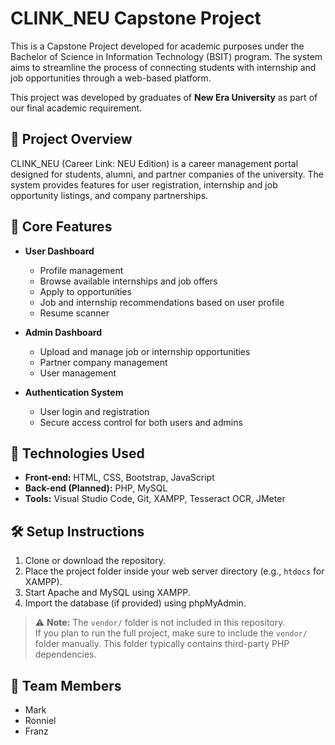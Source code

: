 # CLINK_NEU Capstone Project

This is a Capstone Project developed for academic purposes under the Bachelor of Science in Information Technology (BSIT) program. The system aims to streamline the process of connecting students with internship and job opportunities through a web-based platform.

This project was developed by graduates of **New Era University** as part of our final academic requirement.

## 🚀 Project Overview

CLINK_NEU (Career Link: NEU Edition) is a career management portal designed for students, alumni, and partner companies of the university. The system provides features for user registration, internship and job opportunity listings, and company partnerships.

## 🎯 Core Features

- **User Dashboard**
  - Profile management  
  - Browse available internships and job offers  
  - Apply to opportunities  
  - Job and internship recommendations based on user profile  
  - Resume scanner

- **Admin Dashboard**
  - Upload and manage job or internship opportunities
  - Partner company management
  - User management

- **Authentication System**
  - User login and registration
  - Secure access control for both users and admins

## 💼 Technologies Used

- **Front-end:** HTML, CSS, Bootstrap, JavaScript
- **Back-end (Planned):** PHP, MySQL
- **Tools:** Visual Studio Code, Git, XAMPP, Tesseract OCR, JMeter

## 🛠 Setup Instructions

1. Clone or download the repository.
2. Place the project folder inside your web server directory (e.g., `htdocs` for XAMPP).
3. Start Apache and MySQL using XAMPP.
4. Import the database (if provided) using phpMyAdmin.

> ⚠️ **Note:** The `vendor/` folder is not included in this repository.  
> If you plan to run the full project, make sure to include the `vendor/` folder manually. This folder typically contains third-party PHP dependencies.

## 👥 Team Members

- Mark  
- Ronniel  
- Franz
